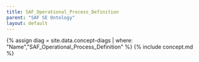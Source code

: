 ```yaml
---
title: SAF_Operational_Process_Definition
parent: "SAF SE Ontology"
layout: default
---
```

{% assign diag = site.data.concept-diags | where: "Name","SAF_Operational_Process_Definition" %}
{% include concept.md %}